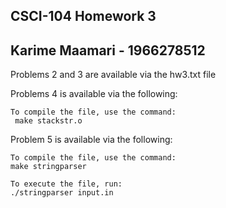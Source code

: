 CSCI-104 Homework 3
--------------
Karime Maamari - 1966278512
--------------

Problems 2 and 3 are available via the hw3.txt file

Problems 4 is available via the following:

	To compile the file, use the command:
	 make stackstr.o


Problem 5 is available via the following:

	To compile the file, use the command: 
	make stringparser

	To execute the file, run: 
	./stringparser input.in


